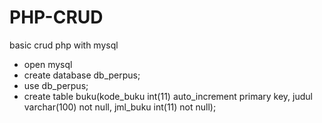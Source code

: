 # PHP-CRUD
basic crud php with mysql

- open mysql
- create database db_perpus;
- use db_perpus;
- create table buku(kode_buku int(11) auto_increment primary key, judul varchar(100) not null, jml_buku int(11) not null);
